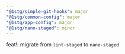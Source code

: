 ```yaml
---
"@1stg/simple-git-hooks": major
"@1stg/common-config": major
"@1stg/app-config": major
"@1stg/nano-staged": minor
---
```


feat!: migrate from `lint-staged` to `nano-staged`
